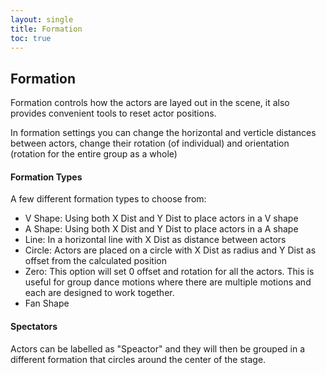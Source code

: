```yaml
---
layout: single
title: Formation
toc: true
---
```


## Formation
Formation controls how the actors are layed out in the scene, it also provides convenient tools to reset actor positions.

In formation settings you can change the horizontal and verticle distances between actors, change their rotation (of individual) and orientation (rotation for the entire group as a whole)

#### Formation Types
A few different formation types to choose from:
* V Shape: Using both X Dist and Y Dist to place actors in a V shape
* A Shape: Using both X Dist and Y Dist to place actors in a A shape
* Line: In a horizontal line with X Dist as distance between actors
* Circle: Actors are placed on a circle with X Dist as radius and Y Dist as offset from the calculated position
* Zero: This option will set 0 offset and rotation for all the actors. This is useful for group dance motions where there are multiple motions and each are designed to work together.
* Fan Shape

#### Spectators
Actors can be labelled as "Speactor" and they will then be grouped in a different formation that circles around the center of the stage. 

